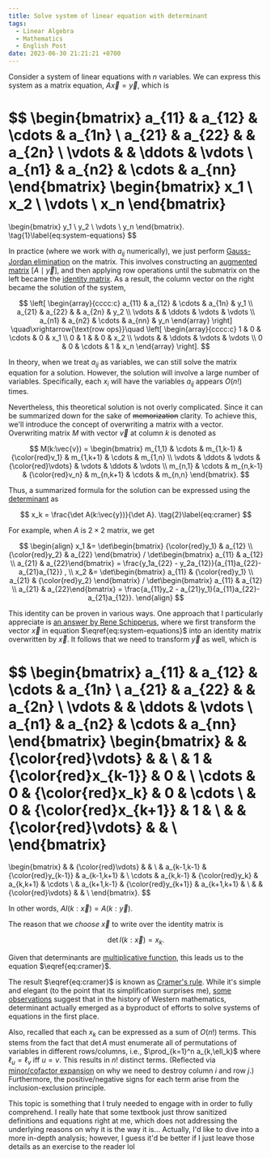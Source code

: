 ```yaml
---
title: Solve system of linear equation with determinant
tags:
  - Linear Algebra
  - Mathematics
  - English Post
date: 2023-06-30 21:21:21 +0700
---
```


Consider a system of linear equations with $n$ variables. We can express this system as a matrix equation, $A\vec{x} = \vec{y}$, which is

$$
\begin{bmatrix}
a_{11} & a_{12} & \cdots & a_{1n} \\
a_{21} & a_{22} &        & a_{2n} \\
\vdots &        & \ddots & \vdots \\
a_{n1} & a_{n2} & \cdots & a_{nn}
\end{bmatrix}
\begin{bmatrix}
x_1 \\ x_2 \\ \vdots \\ x_n
\end{bmatrix}
=
\begin{bmatrix}
y_1 \\ y_2 \\ \vdots \\ y_n
\end{bmatrix}.
\tag{1}\label{eq:system-equations}
$$

In practice (where we work with $a_{ij}$ numerically), we just perform [Gauss-Jordan elimination][] on the matrix. This involves constructing an [augmented matrix][] $[A \mid \vec{y}]$, and then applying row operations until the submatrix on the left became the [identity matrix][]. As a result, the column vector on the right became the solution of the system,

$$
\left[
\begin{array}{cccc:c}
a_{11} & a_{12} & \cdots & a_{1n} & y_1 \\
a_{21} & a_{22} &        & a_{2n} & y_2 \\
\vdots &        & \ddots & \vdots & \vdots \\
a_{n1} & a_{n2} & \cdots & a_{nn} & y_n
\end{array}
\right]
\quad\xrightarrow{\text{row ops}}\quad
\left[
\begin{array}{cccc:c}
1      & 0 & \cdots & 0      & x_1 \\
0      & 1 &        & 0      & x_2 \\
\vdots &   & \ddots & \vdots & \vdots \\
0      & 0 & \cdots & 1      & x_n
\end{array}
\right].
$$

In theory, when we treat $a_{ij}$ as variables, we can still solve the matrix equation for a solution. However, the solution will involve a large number of variables. Specifically, each $x_i$ will have the variables $a_{ij}$ appears $O(n!)$ times.

Nevertheless, this theoretical solution is not overly complicated. Since it can be summarized down for the sake of ~~memorization~~ clarity. To achieve this, we'll introduce the concept of overwriting a matrix with a vector. Overwriting matrix $M$ with vector $\vec{v}$ at column $k$ is denoted as

$$
M(k:\vec{v}) = \begin{bmatrix}
m_{1,1} & \cdots & m_{1,k-1} & {\color{red}v_1}    & m_{1,k+1} & \cdots & m_{1,n} \\
\vdots  & \ddots & \vdots    & {\color{red}\vdots} & \vdots    & \ddots & \vdots \\
m_{n,1} & \cdots & m_{n,k-1} & {\color{red}v_n}    & m_{n,k+1} & \cdots & m_{n,n}
\end{bmatrix}.
$$

Thus, a summarized formula for the solution can be expressed using the [determinant][] as

$$
x_k = \frac{\det A(k:\vec{y})}{\det A}.
\tag{2}\label{eq:cramer}
$$

For example, when $A$ is $2{\times}2$ matrix, we get

$$
\begin{align}
x_1 &= \det\begin{bmatrix} {\color{red}y_1} & a_{12} \\ {\color{red}y_2} & a_{22} \end{bmatrix}
     / \det\begin{bmatrix} a_{11} & a_{12} \\ a_{21} & a_{22}\end{bmatrix}
     = \frac{y_1a_{22} - y_2a_{12}}{a_{11}a_{22}-a_{21}a_{12}}
     , \\
x_2 &= \det\begin{bmatrix} a_{11} & {\color{red}y_1} \\ a_{21} & {\color{red}y_2} \end{bmatrix}
     / \det\begin{bmatrix} a_{11} & a_{12} \\ a_{21} & a_{22}\end{bmatrix}
     = \frac{a_{11}y_2 - a_{21}y_1}{a_{11}a_{22}-a_{21}a_{12}}.
\end{align}
$$

This identity can be proven in various ways. One approach that I particularly appreciate is [an answer by Rene Schipperus][math.sx why cramer], where we first transform the vector $\vec{x}$ in equation $\eqref{eq:system-equations}$ into an identity matrix overwritten by $\vec{x}$. It follows that we need to transform $\vec{y}$ as well, which is

$$
\begin{bmatrix}
a_{11} & a_{12} & \cdots & a_{1n} \\
a_{21} & a_{22} &        & a_{2n} \\
\vdots &        & \ddots & \vdots \\
a_{n1} & a_{n2} & \cdots & a_{nn}
\end{bmatrix}
\begin{bmatrix}
       &   & {\color{red}\vdots}  &   & \\
       & 1 & {\color{red}x_{k-1}} & 0 & \\
\cdots & 0 & {\color{red}x_k}     & 0 & \cdots \\
       & 0 & {\color{red}x_{k+1}} & 1 & \\
       &   & {\color{red}\vdots}  &   & \\
\end{bmatrix}
=
\begin{bmatrix}
       &             & {\color{red}\vdots}  &             & \\
       & a_{k-1,k-1} & {\color{red}y_{k-1}} & a_{k-1,k+1} & \\
\cdots & a_{k,k-1}   & {\color{red}y_k}     & a_{k,k+1} & \cdots \\
       & a_{k+1,k-1} & {\color{red}y_{k+1}} & a_{k+1,k+1} & \\
       &             & {\color{red}\vdots}  &             & \\
\end{bmatrix}.
$$

In other words, $AI(k:\vec{x}) = A(k:\vec{y})$.

The reason that we *choose* $\vec{x}$ to write over the identity matrix is

$$
\det I(k:\vec{x}) = x_k.
$$

Given that determinants are [multiplicative function][], this leads us to the equation $\eqref{eq:cramer}$.

The result $\eqref{eq:cramer}$ is known as [Cramer's rule][]. While it's simple and elegant (to the point that its simplification surprises me), [some observations][math.sx determinant origin] suggest that in the history of Western mathematics, determinant actually emerged as a byproduct of efforts to solve systems of equations in the first place.

Also, recalled that each $x_k$ can be expressed as a sum of $O(n!)$ terms. This stems from the fact that $\det A$ must enumerate all of permutations of variables in different rows/columns, i.e., $\prod_{k=1}^n a_{k,\ell_k}$ where $\ell_u=\ell_v$ iff $u=v$. This results in $n!$ distinct terms. (Reflected via [minor/cofactor expansion][minor matrix] on why we need to destroy column $i$ and row $j$.) Furthermore, the positive/negative signs for each term arise from the inclusion-exclusion principle.

This topic is something that I truly needed to engage with in order to fully comprehend. I really hate that some textbook just throw sanitized definitions and equations right at me, which does not addressing the underlying reasons on why it is the way it is... Actually, I'd like to dive into a more in-depth analysis; however, I guess it'd be better if I just leave those details as an exercise to the reader lol



[Gauss-Jordan elimination]: //en.wikipedia.org/wiki/Gaussian_elimination
[augmented matrix]: //en.wikipedia.org/wiki/Augmented_matrix
[identity matrix]: //en.wikipedia.org/wiki/Identity_matrix
[determinant]: //en.wikipedia.org/wiki/Determinant
[multiplicative function]: //en.wikipedia.org/wiki/Multiplicative_function
[Cramer's rule]: //en.wikipedia.org/wiki/Cramer%27s_rule
[minor matrix]: //en.wikipedia.org/wiki/Minor_(linear_algebra)
[math.sx why cramer]: //math.stackexchange.com/a/1941606/26082
[math.sx determinant origin]: //math.stackexchange.com/a/1977593/26082

